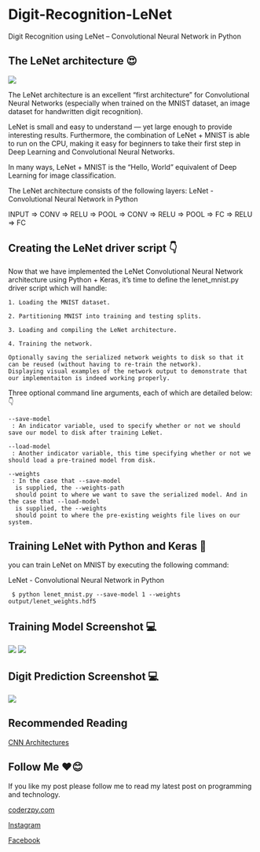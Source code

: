 # Digit-Recognition-LeNet
Digit Recognition using LeNet – Convolutional Neural Network in Python
## The LeNet architecture 😍

<img src="https://github.com/mhraza95/Digit-Recognition-LeNet/blob/master/lenet_architecture-768x226.png" />

The LeNet architecture is an excellent “first architecture” for Convolutional Neural Networks (especially when trained on the MNIST dataset, an image dataset for handwritten digit recognition).

LeNet is small and easy to understand — yet large enough to provide interesting results. Furthermore, the combination of LeNet + MNIST is able to run on the CPU, making it easy for beginners to take their first step in Deep Learning and Convolutional Neural Networks.

In many ways, LeNet + MNIST is the “Hello, World” equivalent of Deep Learning for image classification.

The LeNet architecture consists of the following layers:
LeNet - Convolutional Neural Network in Python

INPUT => CONV => RELU => POOL => CONV => RELU => POOL => FC => RELU => FC

## Creating the LeNet driver script 👇

Now that we have implemented the LeNet Convolutional Neural Network architecture using Python + Keras, it’s time to define the lenet_mnist.py
  driver script which will handle:

    1. Loading the MNIST dataset.
    
    2. Partitioning MNIST into training and testing splits.
    
    3. Loading and compiling the LeNet architecture.
    
    4. Training the network.
    
    Optionally saving the serialized network weights to disk so that it can be reused (without having to re-train the network).
    Displaying visual examples of the network output to demonstrate that our implementaiton is indeed working properly.

Three optional command line arguments, each of which are detailed below: 👇

    --save-model
     : An indicator variable, used to specify whether or not we should save our model to disk after training LeNet.
     
    --load-model
     : Another indicator variable, this time specifying whether or not we should load a pre-trained model from disk.
     
    --weights
     : In the case that --save-model
      is supplied, the --weights-path
      should point to where we want to save the serialized model. And in the case that --load-model
      is supplied, the --weights
      should point to where the pre-existing weights file lives on our system.


## Training LeNet with Python and Keras 🤗

you can train LeNet on MNIST by executing the following command:

LeNet - Convolutional Neural Network in Python

<code> $ python lenet_mnist.py --save-model 1 --weights output/lenet_weights.hdf5 </code>

## Training Model Screenshot 💻

<img src="https://github.com/mhraza95/Digit-Recognition-LeNet/blob/master/Capture%2001.PNG" />
<img src="https://github.com/mhraza95/Digit-Recognition-LeNet/blob/master/Capture%2002.PNG" />

## Digit Prediction Screenshot 💻

<img src="https://github.com/mhraza95/Digit-Recognition-LeNet/blob/master/Capture%2003.PNG" />

## Recommended Reading

<a target="_blank" href="https://coderzpy.com/cnn-architectures-lenet-alexnet-vgg-googlenet-resnet-and-more/"> CNN Architectures </a>

## Follow Me ❤😊

If you like my post please follow me to read my latest post on programming and technology.

<a target="_blank" href="https://coderzpy.com/"> coderzpy.com </a>

<a target="_blank" href="https://www.instagram.com/coderz.py/"> Instagram </a>

<a target="_blank" href="https://www.facebook.com/coderz.py"> Facebook </a>
